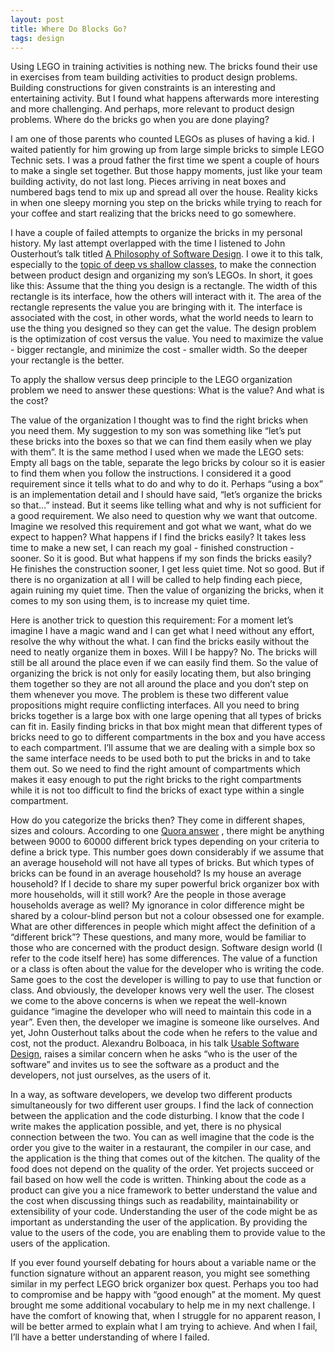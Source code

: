 ```yaml
---
layout: post
title: Where Do Blocks Go?
tags: design
---
```


Using LEGO in training activities is nothing new. The bricks found their use in exercises from team building activities to product design problems. Building constructions for given constraints is an interesting and entertaining activity. But I found what happens afterwards more interesting and more challenging. And perhaps, more relevant to product design problems. Where do the bricks go when you are done playing?

I am one of those parents who counted LEGOs as pluses of having a kid. I waited patiently for him growing up from large simple bricks to simple LEGO Technic sets. I was a proud father the first time we spent a couple of hours to make a single set together. But those happy moments, just like your team building activity, do not last long. Pieces arriving in neat boxes and numbered bags tend to mix up and spread all over the house. Reality kicks in when one sleepy morning you step on the bricks while trying to reach for your coffee and start realizing that the bricks need to go somewhere.

I have a couple of failed attempts to organize the bricks in my personal history. My last attempt overlapped with the time I listened to John Ousterhout’s talk titled [A Philosophy of Software Design](https://www.youtube.com/watch?v=bmSAYlu0NcY). I owe it to this talk, especially to the [topic of deep vs shallow classes](https://www.youtube.com/watch?v=bmSAYlu0NcY&t=13m10s), to make the connection between product design and organizing my son’s LEGOs. In short, it goes like this: Assume that the thing you design is a rectangle. The width of this rectangle is its interface, how the others will interact with it. The area of the rectangle represents the value you are bringing with it. The interface is associated with the cost, in other words, what the world needs to learn to use the thing you designed so they can get the value. The design problem is the optimization of cost versus the value. You need to maximize the value - bigger rectangle, and minimize the cost - smaller width. So the deeper your rectangle is the better.

To apply the shallow versus deep principle to the LEGO organization problem we need to answer these questions: What is the value? And what is the cost?

The value of the organization I thought was to find the right bricks when you need them. My suggestion to my son was something like “let’s put these bricks into the boxes so that we can find them easily when we play with them”. It is the same method I used when we made the LEGO sets: Empty all bags on the table, separate the lego bricks by colour so it is easier to find them when you follow the instructions. I considered it a good requirement since it tells what to do and why to do it. Perhaps “using a box” is an implementation detail and I should have said, “let’s organize the bricks so that…” instead. But it seems like telling what and why is not sufficient for a good requirement. We also need to question why we want that outcome. Imagine we resolved this requirement and got what we want, what do we expect to happen? What happens if I find the bricks easily? It takes less time to make a new set, I can reach my goal - finished construction - sooner. So it is good. But what happens if my son finds the bricks easily? He finishes the construction sooner, I get less quiet time. Not so good. But if there is no organization at all I will be called to help finding each piece, again ruining my quiet time. Then the value of organizing the bricks, when it comes to my son using them, is to increase my quiet time.

Here is another trick to question this requirement: For a moment let’s imagine I have a magic wand and I can get what I need without any effort, resolve the why without the what. I can find the bricks easily without the need to neatly organize them in boxes. Will I be happy? No. The bricks will still be all around the place even if we can easily find them. So the value of organizing the brick is not only for easily locating them, but also bringing them together so they are not all around the place and you don’t step on them whenever you move.
The problem is these two different value propositions might require conflicting interfaces. All you need to bring bricks together is a large box with one large opening that all types of bricks can fit in. Easily finding bricks in that box might mean that different types of bricks need to go to different compartments in the box and you have access to each compartment. I’ll assume that we are dealing with a simple box so the same interface needs to be used both to put the bricks in and to take them out. So we need to find the right amount of compartments which makes it easy enough to put the right bricks to the right compartments while it is not too difficult to find the bricks of exact type within a single compartment.

How do you categorize the bricks then? They come in different shapes, sizes and colours. According to one [Quora answer](https://www.quora.com/How-many-types-of-LEGO-bricks-parts-are-there?share=1) , there might be anything between 9000 to 60000 different brick types depending on your criteria to define a brick type. This number goes down considerably if we assume that an average household will not have all types of bricks. But which types of bricks can be found in an average household? Is my house an average household? If I decide to share my super powerful brick organizer box with more households, will it still work? Are the people in those average households average as well? My ignorance in color difference might be shared by a colour-blind person but not a colour obsessed one for example. What are other differences in people which might affect the definition of a “different brick”?
These questions, and many more, would be familiar to those who are concerned with the product design. Software design world (I refer to the code itself here) has some differences. The value of a function or a class is often about the value for the developer who is writing the code. Same goes to the cost the developer is willing to pay to use that function or class. And obviously, the developer knows very well the user. The closest we come to the above concerns is when we repeat the well-known guidance “imagine the developer who will need to maintain this code in a year”. Even then, the developer we imagine is someone like ourselves. 
And yet, John Ousterhout talks about the code when he refers to the value and cost, not the product. Alexandru Bolboaca, in his talk [Usable Software Design](https://youtu.be/enkqMu8gZSY), raises a similar concern when he asks “who is the user of the software” and invites us to see the software as a product and the developers, not just ourselves, as the users of it.

In a way, as software developers, we develop two different products simultaneously for two different user groups. I find the lack of connection between the application and the code disturbing. I know that the code I write makes the application possible, and yet, there is no physical connection between the two. You can as well imagine that the code is the order you give to the waiter in a restaurant, the compiler in our case, and the application is the thing that comes out of the kitchen. The quality of the food does not depend on the quality of the order. Yet projects succeed or fail based on how well the code is written. Thinking about the code as a product can give you a nice framework to better understand the value and the cost when discussing things such as readability, maintainability or extensibility of your code. Understanding the user of the code might be as important as understanding the user of the application. By providing the value to the users of the code, you are enabling them to provide value to the users of the application. 

If you ever found yourself debating for hours about a variable name or the function signature without an apparent reason, you might see something similar in my perfect LEGO brick organizer box quest. Perhaps you too had to compromise and be happy with “good enough” at the moment. My quest brought me some additional vocabulary to help me in my next challenge. I have the comfort of knowing that, when I struggle for no apparent reason, I will be better armed to explain what I am trying to achieve. And when I fail, I’ll have a better understanding of where I failed.
